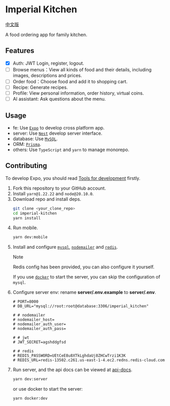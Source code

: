 # Imperial Kitchen

[中文版](README_ZH.md)

A food ordering app for family kitchen.

## Features

- [x] Auth: JWT Login, register, logout.
- [ ] Browse menus：View all kinds of food and their details, including images, descriptions and prices.
- [ ] Order food：Choose food and add it to shopping cart.
- [ ] Recipe: Generate recipes.
- [ ] Profile: View personal information, order history, virtual coins.
- [ ] AI assistant: Ask questions about the menu.

## Usage

- fe: Use [`Expo`](https://expo.dev/) to develop cross platform app.
- server: Use [`Nest`](https://nestjs.com/) develop server interface.
- database: Use [`MySQL`](https://www.mysql.com/).
- ORM: [`Prisma`](https://www.prisma.io/).
- others: Use `TypeScript` and `yarn` to manage monorepo.

## Contributing

To develop Expo, you should read [Tools for development](https://docs.expo.dev/develop/tools/) firstly.

1. Fork this repository to your GitHub account.
2. Install `yarn@1.22.22` and `node@20.10.0`.
3. Download repo and install deps.
   ```sh
   git clone <your_clone_repo>
   cd imperial-kitchen
   yarn install
   ```
4. Run mobile.
   ```sh
   yarn dev:mobile
   ```
5. Install and configure [`mysql`](https://www.mysql.com/), [`nodemailer`](https://nodemailer.com/) and [`redis`](https://redis.io/try-free/).
   > [!NOTE]
   > Redis config has been provided, you can also configure it yourself.
   >
   > If you use [`docker`](https://www.docker.com/) to start the server, you can skip the configuration of `mysql`.
6. Configure server env: rename **server/.env.example** to **server/.env**.
   ```shell
   # PORT=8000
   # DB_URL="mysql://root:root@database:3306/imperial_kitchen"

   # # nodemailer
   # nodemailer_host=
   # nodemailer_auth_user=
   # nodemailer_auth_pass=

   # # jwt
   # JWT_SECRET=agshddgfsd

   # # redis
   # REDIS_PASSWORD=UEtCeE8u8XTkLghdaUj8ZHCwTrzi1K3K
   # REDIS_URL=redis-13502.c261.us-east-1-4.ec2.redns.redis-cloud.com
   ```
7. Run server, and the api docs can be viewed at [api-docs](http://localhost:8000/api-docs).
   ```sh
   yarn dev:server
   ```
   or use docker to start the server:
   ```sh
   yarn docker:dev
   ```
